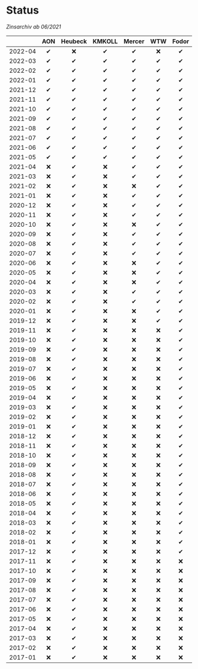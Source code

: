 # Status
_Zinsarchiv ab 06/2021_

&zwnj;  | AON      | Heubeck  | KMKOLL   | Mercer   | WTW      | Fodor    |
:------:|:--------:|:--------:|:--------:|:--------:|:--------:|:--------:|
2022-04 | &#10004; | &#10060; | &#10004; | &#10004; | &#10060; | &#10004; |
2022-03 | &#10004; | &#10004; | &#10004; | &#10004; | &#10004; | &#10004; |
2022-02 | &#10004; | &#10004; | &#10004; | &#10004; | &#10004; | &#10004; |
2022-01 | &#10004; | &#10004; | &#10004; | &#10004; | &#10004; | &#10004; |
2021-12 | &#10004; | &#10004; | &#10004; | &#10004; | &#10004; | &#10004; |
2021-11 | &#10004; | &#10004; | &#10004; | &#10004; | &#10004; | &#10004; |
2021-10 | &#10004; | &#10004; | &#10004; | &#10004; | &#10004; | &#10004; |
2021-09 | &#10004; | &#10004; | &#10004; | &#10004; | &#10004; | &#10004; |
2021-08 | &#10004; | &#10004; | &#10004; | &#10004; | &#10004; | &#10004; |
2021-07 | &#10004; | &#10004; | &#10004; | &#10004; | &#10004; | &#10004; |
2021-06 | &#10004; | &#10004; | &#10004; | &#10004; | &#10004; | &#10004; |
2021-05 | &#10004; | &#10004; | &#10004; | &#10004; | &#10004; | &#10004; |
2021-04 | &#10060; | &#10004; | &#10060; | &#10004; | &#10004; | &#10004; |
2021-03 | &#10060; | &#10004; | &#10060; | &#10004; | &#10004; | &#10004; |
2021-02 | &#10060; | &#10004; | &#10060; | &#10060; | &#10004; | &#10004; |
2021-01 | &#10060; | &#10004; | &#10060; | &#10004; | &#10004; | &#10004; |
2020-12 | &#10060; | &#10004; | &#10060; | &#10004; | &#10004; | &#10004; |
2020-11 | &#10060; | &#10004; | &#10060; | &#10004; | &#10004; | &#10004; |
2020-10 | &#10060; | &#10004; | &#10060; | &#10060; | &#10004; | &#10004; |
2020-09 | &#10060; | &#10004; | &#10060; | &#10004; | &#10004; | &#10004; |
2020-08 | &#10060; | &#10004; | &#10060; | &#10004; | &#10004; | &#10004; |
2020-07 | &#10060; | &#10004; | &#10060; | &#10004; | &#10004; | &#10004; |
2020-06 | &#10060; | &#10004; | &#10060; | &#10060; | &#10004; | &#10004; |
2020-05 | &#10060; | &#10004; | &#10060; | &#10060; | &#10004; | &#10004; |
2020-04 | &#10060; | &#10004; | &#10060; | &#10060; | &#10004; | &#10004; |
2020-03 | &#10060; | &#10004; | &#10060; | &#10004; | &#10004; | &#10004; |
2020-02 | &#10060; | &#10004; | &#10060; | &#10004; | &#10004; | &#10004; |
2020-01 | &#10060; | &#10004; | &#10060; | &#10060; | &#10004; | &#10004; |
2019-12 | &#10060; | &#10004; | &#10060; | &#10060; | &#10004; | &#10004; |
2019-11 | &#10060; | &#10004; | &#10060; | &#10060; | &#10060; | &#10004; |
2019-10 | &#10060; | &#10004; | &#10060; | &#10060; | &#10060; | &#10004; |
2019-09 | &#10060; | &#10004; | &#10060; | &#10060; | &#10060; | &#10004; |
2019-08 | &#10060; | &#10004; | &#10060; | &#10060; | &#10060; | &#10004; |
2019-07 | &#10060; | &#10004; | &#10060; | &#10060; | &#10060; | &#10004; |
2019-06 | &#10060; | &#10004; | &#10060; | &#10060; | &#10060; | &#10004; |
2019-05 | &#10060; | &#10004; | &#10060; | &#10060; | &#10060; | &#10004; |
2019-04 | &#10060; | &#10004; | &#10060; | &#10060; | &#10060; | &#10004; |
2019-03 | &#10060; | &#10004; | &#10060; | &#10060; | &#10060; | &#10004; |
2019-02 | &#10060; | &#10004; | &#10060; | &#10060; | &#10060; | &#10004; |
2019-01 | &#10060; | &#10004; | &#10060; | &#10060; | &#10060; | &#10004; |
2018-12 | &#10060; | &#10004; | &#10060; | &#10060; | &#10060; | &#10004; |
2018-11 | &#10060; | &#10004; | &#10060; | &#10060; | &#10060; | &#10004; |
2018-10 | &#10060; | &#10004; | &#10060; | &#10060; | &#10060; | &#10004; |
2018-09 | &#10060; | &#10004; | &#10060; | &#10060; | &#10060; | &#10004; |
2018-08 | &#10060; | &#10004; | &#10060; | &#10060; | &#10060; | &#10004; |
2018-07 | &#10060; | &#10004; | &#10060; | &#10060; | &#10060; | &#10004; |
2018-06 | &#10060; | &#10004; | &#10060; | &#10060; | &#10060; | &#10004; |
2018-05 | &#10060; | &#10004; | &#10060; | &#10060; | &#10060; | &#10004; |
2018-04 | &#10060; | &#10004; | &#10060; | &#10060; | &#10060; | &#10004; |
2018-03 | &#10060; | &#10004; | &#10060; | &#10060; | &#10060; | &#10004; |
2018-02 | &#10060; | &#10004; | &#10060; | &#10060; | &#10060; | &#10004; |
2018-01 | &#10060; | &#10004; | &#10060; | &#10060; | &#10060; | &#10004; |
2017-12 | &#10060; | &#10004; | &#10060; | &#10060; | &#10060; | &#10004; |
2017-11 | &#10060; | &#10004; | &#10060; | &#10060; | &#10060; | &#10060; |
2017-10 | &#10060; | &#10004; | &#10060; | &#10060; | &#10060; | &#10060; |
2017-09 | &#10060; | &#10004; | &#10060; | &#10060; | &#10060; | &#10060; |
2017-08 | &#10060; | &#10004; | &#10060; | &#10060; | &#10060; | &#10060; |
2017-07 | &#10060; | &#10004; | &#10060; | &#10060; | &#10060; | &#10060; |
2017-06 | &#10060; | &#10004; | &#10060; | &#10060; | &#10060; | &#10060; |
2017-05 | &#10060; | &#10004; | &#10060; | &#10060; | &#10060; | &#10060; |
2017-04 | &#10060; | &#10004; | &#10060; | &#10060; | &#10060; | &#10060; |
2017-03 | &#10060; | &#10004; | &#10060; | &#10060; | &#10060; | &#10060; |
2017-02 | &#10060; | &#10004; | &#10060; | &#10060; | &#10060; | &#10060; |
2017-01 | &#10060; | &#10004; | &#10060; | &#10060; | &#10060; | &#10060; |
